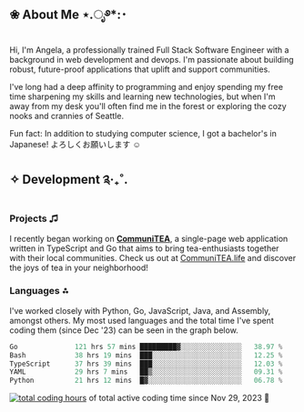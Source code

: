 ## ❀ About Me ⋆.ೃ࿔*:･

Hi, I'm Angela, a professionally trained Full Stack Software Engineer with a background in web development and devops. I'm passionate about building robust, future-proof applications that uplift and support communities.

I've long had a deep affinity to programming and enjoy spending my free time sharpening my skills and learning new technologies, but when I'm away from my desk you'll often find me in the forest or exploring the cozy nooks and crannies of Seattle.

Fun fact: In addition to studying computer science, I got a bachelor's in Japanese! よろしくお願いします ☺

## ✧ Development ༉‧₊˚.

### Projects ♫
I recently began working on [**CommuniTEA**](https://github.com/CommuniTEAM/CommuniTEA), a single-page web application written in TypeScript and Go that aims to bring tea-enthusiasts together with their local communities. Check us out at [CommuniTEA.life](https://communitea.life/) and discover the joys of tea in your neighborhood!

### Languages ⁂

I've worked closely with Python, Go, JavaScript, Java, and Assembly, amongst others. My most used languages and the total time I've spent coding them (since Dec '23) can be seen in the graph below.
<!--START_SECTION:waka-->

```go
Go              121 hrs 57 mins █████████▓░░░░░░░░░░░░░░░   38.97 %
Bash            38 hrs 19 mins  ███░░░░░░░░░░░░░░░░░░░░░░   12.25 %
TypeScript      37 hrs 39 mins  ███░░░░░░░░░░░░░░░░░░░░░░   12.03 %
YAML            29 hrs 7 mins   ██▒░░░░░░░░░░░░░░░░░░░░░░   09.31 %
Python          21 hrs 12 mins  █▓░░░░░░░░░░░░░░░░░░░░░░░   06.78 %
```

<!--END_SECTION:waka--> 
<a href="https://wakatime.com/@018c1e94-8745-411f-aea1-f33be044d952"><img src="https://wakatime.com/badge/user/018c1e94-8745-411f-aea1-f33be044d952.svg?style=flat-square" alt="total coding hours" /></a> of total active coding time since Nov 29, 2023 💠<br>

<!--
<div id="tech" align="center">
  <img src="https://github.com/devicons/devicon/blob/24f2a9e2a16401e681583ae7a494fad71df03fce/icons/axios/axios-plain-wordmark.svg" width="50" height="50" alt="Axios Logo" title="Axios">
  &nbsp;
  <img src="https://github.com/devicons/devicon/blob/55609aa5bd817ff167afce0d965585c92040787a/icons/bootstrap/bootstrap-original-wordmark.svg" width="50" height="50" alt="Bootstrap Logo" title="Bootstrap">
  &nbsp;
  <img src="https://github.com/devicons/devicon/blob/55609aa5bd817ff167afce0d965585c92040787a/icons/confluence/confluence-original-wordmark.svg" width="50" height="50" alt="Confluence Logo" title="Confluence">
  &nbsp;
  <img src="https://github.com/devicons/devicon/blob/55609aa5bd817ff167afce0d965585c92040787a/icons/css3/css3-original-wordmark.svg" width="50" height="50" alt="CSS3 Logo" title="CSS3">
  &nbsp;
  <img src="https://github.com/devicons/devicon/blob/55609aa5bd817ff167afce0d965585c92040787a/icons/django/django-plain-wordmark.svg" width="50" height="50" alt="Django Logo" title="Django">
  &nbsp;
  <img src="https://github.com/devicons/devicon/blob/55609aa5bd817ff167afce0d965585c92040787a/icons/docker/docker-original-wordmark.svg" width="50" height="50" alt="Docker Logo" title="Docker">
  &nbsp;
  <img src="https://github.com/devicons/devicon/blob/55609aa5bd817ff167afce0d965585c92040787a/icons/eslint/eslint-original-wordmark.svg" width="50" height="50" alt="ESLint Logo" title="ESLint">
  &nbsp;
  <img src="https://github.com/devicons/devicon/blob/55609aa5bd817ff167afce0d965585c92040787a/icons/fastapi/fastapi-original-wordmark.svg" width="50" height="50" alt="FastAPI Logo" title="FastAPI">
  &nbsp;
  <img src="https://github.com/devicons/devicon/blob/55609aa5bd817ff167afce0d965585c92040787a/icons/figma/figma-original.svg" width="50" height="50" alt="Figma Logo" title="Figma">
  &nbsp;
  <img src="https://github.com/devicons/devicon/blob/55609aa5bd817ff167afce0d965585c92040787a/icons/go/go-original-wordmark.svg" width="50" height="50" alt="Go Logo" title="Go">
  &nbsp;
  <img src="https://github.com/devicons/devicon/blob/55609aa5bd817ff167afce0d965585c92040787a/icons/html5/html5-original-wordmark.svg" width="50" height="50" alt="HTML5 Logo" title="HTML5">
  &nbsp;
  <img src="https://github.com/devicons/devicon/blob/55609aa5bd817ff167afce0d965585c92040787a/icons/javascript/javascript-original.svg" width="50" height="50" alt="JavaScript Logo" title="JavaScript">
  &nbsp;
  <img src="https://github.com/devicons/devicon/blob/55609aa5bd817ff167afce0d965585c92040787a/icons/jira/jira-original-wordmark.svg" width="50" height="50" alt="Jira Logo" title="Jira">
  &nbsp;
  <img src="https://github.com/devicons/devicon/blob/55609aa5bd817ff167afce0d965585c92040787a/icons/k3s/k3s-original-wordmark.svg" width="50" height="50" alt="k3s Logo" title="k3s">
  &nbsp;
  <img src="https://github.com/devicons/devicon/blob/55609aa5bd817ff167afce0d965585c92040787a/icons/linux/linux-original.svg" width="50" height="50" alt="Linux Logo" title="Linux">
  &nbsp;
  <img src="https://github.com/devicons/devicon/blob/55609aa5bd817ff167afce0d965585c92040787a/icons/markdown/markdown-original.svg" width="50" height="50" alt="Markdown Logo" title="Markdown">
  &nbsp;
  <img src="https://github.com/devicons/devicon/blob/55609aa5bd817ff167afce0d965585c92040787a/icons/materialui/materialui-original.svg" width="50" height="50" alt="MaterialUI Logo" title="MaterialUI">
  &nbsp;
  <img src="https://github.com/devicons/devicon/blob/55609aa5bd817ff167afce0d965585c92040787a/icons/mongodb/mongodb-original-wordmark.svg" width="50" height="50" alt="MongoDB Logo" title="MongoDB">
  &nbsp;
  <img src="https://github.com/devicons/devicon/blob/55609aa5bd817ff167afce0d965585c92040787a/icons/npm/npm-original-wordmark.svg" width="50" height="50" alt="npm Logo" title="npm">
  &nbsp;
  <img src="https://github.com/devicons/devicon/blob/24f2a9e2a16401e681583ae7a494fad71df03fce/icons/oauth/oauth-original.svg" width="50" height="50" alt="OAuth Logo" title="OAuth">
  &nbsp;
  <img src="https://github.com/devicons/devicon/blob/24f2a9e2a16401e681583ae7a494fad71df03fce/icons/openapi/openapi-original-wordmark.svg" width="50" height="50" alt="OpenAPI Logo" title="OpenAPI">
  &nbsp;
  <img src="https://github.com/devicons/devicon/blob/55609aa5bd817ff167afce0d965585c92040787a/icons/postgresql/postgresql-original-wordmark.svg" width="50" height="50" alt="PostgreSQL Logo" title="PostgreSQL">
  &nbsp;
  <img src="https://github.com/devicons/devicon/blob/55609aa5bd817ff167afce0d965585c92040787a/icons/pytest/pytest-original-wordmark.svg" width="50" height="50" alt="Pytest Logo" title="Pytest">
  &nbsp;
  <img src="https://github.com/devicons/devicon/blob/55609aa5bd817ff167afce0d965585c92040787a/icons/python/python-original-wordmark.svg" width="50" height="50" alt="Python Logo" title="Python">
  &nbsp;
  <img src="https://github.com/devicons/devicon/blob/55609aa5bd817ff167afce0d965585c92040787a/icons/react/react-original-wordmark.svg" width="50" height="50" alt="React Logo" title="React">
  &nbsp;
  <img src="https://github.com/devicons/devicon/blob/55609aa5bd817ff167afce0d965585c92040787a/icons/redux/redux-original.svg" width="50" height="50" alt="Redux Logo" title="Redux">
  &nbsp;
  <img src="https://github.com/devicons/devicon/blob/55609aa5bd817ff167afce0d965585c92040787a/icons/typescript/typescript-original.svg" width="50" height="50" alt="TypeScript Logo" title="TypeScript">
  &nbsp;
  <img src="https://github.com/devicons/devicon/blob/55609aa5bd817ff167afce0d965585c92040787a/icons/ubuntu/ubuntu-plain-wordmark.svg" width="50" height="50" alt="Ubuntu Logo" title="Ubuntu">
  &nbsp;
  <img src="https://github.com/devicons/devicon/blob/55609aa5bd817ff167afce0d965585c92040787a/icons/vscode/vscode-original-wordmark.svg" width="50" height="50" alt="VSCode Logo" title="VSCode">
</div>
-->

